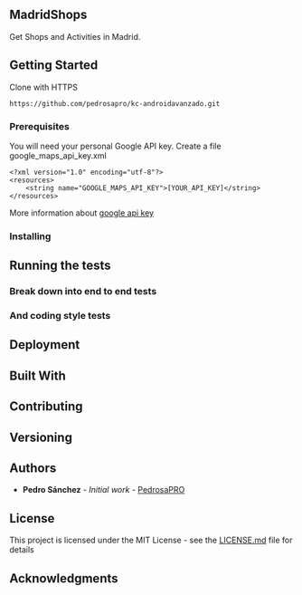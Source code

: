 ## MadridShops

Get Shops and Activities in Madrid.

## Getting Started
Clone with HTTPS 

```
https://github.com/pedrosapro/kc-androidavanzado.git
```

### Prerequisites

You will need your personal Google API key. Create a file google_maps_api_key.xml

```
<?xml version="1.0" encoding="utf-8"?>
<resources>
    <string name="GOOGLE_MAPS_API_KEY">[YOUR_API_KEY]</string>
</resources>
```
More information about [google api key](https://developers.google.com/maps/documentation/javascript/get-api-key?hl=EN)

### Installing



## Running the tests


### Break down into end to end tests


### And coding style tests


## Deployment


## Built With

## Contributing


## Versioning

## Authors

* **Pedro Sánchez** - *Initial work* - [PedrosaPRO](https://github.com/pedrosapro)


## License

This project is licensed under the MIT License - see the [LICENSE.md](LICENSE.md) file for details

## Acknowledgments



